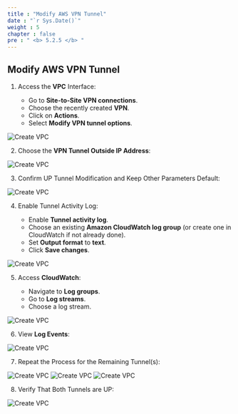 ```yaml
---
title : "Modify AWS VPN Tunnel"
date : "`r Sys.Date()`"
weight : 5
chapter : false
pre : " <b> 5.2.5 </b> "
---
```


## Modify AWS VPN Tunnel

1. Access the **VPC** Interface:

   - Go to **Site-to-Site VPN connections**.
   - Choose the recently created **VPN**.
   - Click on **Actions**.
   - Select **Modify VPN tunnel options**.

![Create VPC](/images/5-SitetositeVPN-update/2-VPN-Connection/5-Modify/Modify-1.png?featherlight=false&width=60pc)

2. Choose the **VPN Tunnel Outside IP Address**:

![Create VPC](/images/5-SitetositeVPN-update/2-VPN-Connection/5-Modify/Modify-2.png?featherlight=false&width=60pc)

3. Confirm UP Tunnel Modification and Keep Other Parameters Default:

![Create VPC](/images/5-SitetositeVPN-update/2-VPN-Connection/5-Modify/Modify-3.png?featherlight=false&width=60pc)

4. Enable Tunnel Activity Log:

   - Enable **Tunnel activity log**.
   - Choose an existing **Amazon CloudWatch log group** (or create one in CloudWatch if not already done).
   - Set **Output format** to **text**.
   - Click **Save changes**.

![Create VPC](/images/5-SitetositeVPN-update/2-VPN-Connection/5-Modify/Modify-4.png?featherlight=false&width=60pc)

5. Access **CloudWatch**:

   - Navigate to **Log groups**.
   - Go to **Log streams**.
   - Choose a log stream.

![Create VPC](/images/5-SitetositeVPN-update/2-VPN-Connection/5-Modify/Modify-5.png?featherlight=false&width=60pc)

6. View **Log Events**:

![Create VPC](/images/5-SitetositeVPN-update/2-VPN-Connection/5-Modify/Modify-6.png?featherlight=false&width=60pc)

7. Repeat the Process for the Remaining Tunnel(s):

![Create VPC](/images/5-SitetositeVPN-update/2-VPN-Connection/5-Modify/Modify-7.png?featherlight=false&width=60pc)
![Create VPC](/images/5-SitetositeVPN-update/2-VPN-Connection/5-Modify/Modify-8.png?featherlight=false&width=60pc)
![Create VPC](/images/5-SitetositeVPN-update/2-VPN-Connection/5-Modify/Modify-9.png?featherlight=false&width=60pc)

8. Verify That Both Tunnels are UP:

![Create VPC](/images/5-SitetositeVPN-update/2-VPN-Connection/5-Modify/Modify-10.png?featherlight=false&width=60pc)
